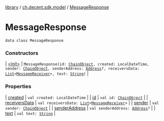 [library](../../index.md) / [ch.decent.sdk.model](../index.md) / [MessageResponse](./index.md)

# MessageResponse

`data class MessageResponse`

### Constructors

| [&lt;init&gt;](-init-.md) | `MessageResponse(id: `[`ChainObject`](../-chain-object/index.md)`, created: LocalDateTime, sender: `[`ChainObject`](../-chain-object/index.md)`, senderAddress: `[`Address`](../../ch.decent.sdk.crypto/-address/index.md)`?, receiversData: `[`List`](https://kotlinlang.org/api/latest/jvm/stdlib/kotlin.collections/-list/index.html)`<`[`MessageReceiver`](../-message-receiver/index.md)`>, text: `[`String`](https://kotlinlang.org/api/latest/jvm/stdlib/kotlin/-string/index.html)`)` |

### Properties

| [created](created.md) | `val created: LocalDateTime` |
| [id](id.md) | `val id: `[`ChainObject`](../-chain-object/index.md) |
| [receiversData](receivers-data.md) | `val receiversData: `[`List`](https://kotlinlang.org/api/latest/jvm/stdlib/kotlin.collections/-list/index.html)`<`[`MessageReceiver`](../-message-receiver/index.md)`>` |
| [sender](sender.md) | `val sender: `[`ChainObject`](../-chain-object/index.md) |
| [senderAddress](sender-address.md) | `val senderAddress: `[`Address`](../../ch.decent.sdk.crypto/-address/index.md)`?` |
| [text](text.md) | `val text: `[`String`](https://kotlinlang.org/api/latest/jvm/stdlib/kotlin/-string/index.html) |

